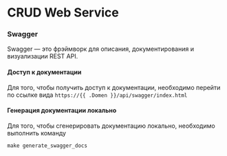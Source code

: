 # CRUD Web Service #

### Swagger

Swagger — это фрэймворк для описания, документирования и визуализации REST API.

#### Доступ к документации

Для того, чтобы получить доступ к документации, необходимо перейти по ссылке вида `https://{{ .Domen }}/api/swagger/index.html` 


#### Генерация документации локально

Для того, чтобы сгенерировать документацию локально, необходимо выполнить команду 

```
make generate_swagger_docs
```
